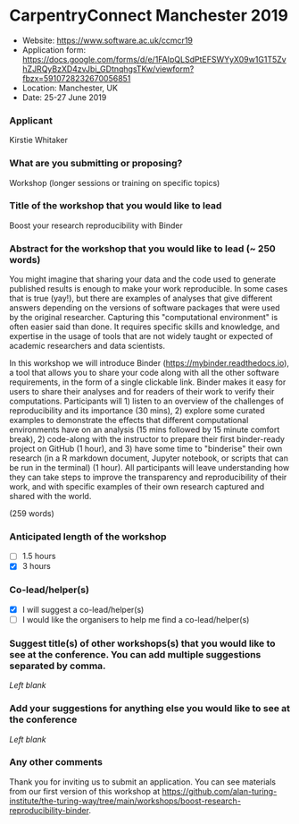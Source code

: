 # CarpentryConnect Manchester 2019

* Website: https://www.software.ac.uk/ccmcr19
* Application form: https://docs.google.com/forms/d/e/1FAIpQLSdPtEFSWYyX09w1G1T5ZvhZJRQyBzXD4zvJbi_GDtnqhgsTKw/viewform?fbzx=5910728232670056851
* Location: Manchester, UK
* Date: 25-27 June 2019

### Applicant

Kirstie Whitaker

### What are you submitting or proposing?

Workshop (longer sessions or training on specific topics)

### Title of the workshop that you would like to lead

Boost your research reproducibility with Binder

### Abstract for the workshop that you would like to lead (~ 250 words)

You might imagine that sharing your data and the code used to generate published results is enough to make your work reproducible.
In some cases that is true (yay!), but there are examples of analyses that give different answers depending on the versions of software packages that were used by the original researcher.
Capturing this "computational environment" is often easier said than done.
It requires specific skills and knowledge, and expertise in the usage of tools that are not widely taught or expected of academic researchers and data scientists.

In this workshop we will introduce Binder (https://mybinder.readthedocs.io), a tool that allows you to share your code along with all the other software requirements, in the form of a single clickable link.
Binder makes it easy for users to share their analyses and for readers of their work to verify their computations.
Participants will 1) listen to an overview of the challenges of reproducibility and its importance (30 mins), 2) explore some curated examples to demonstrate the effects that different computational environments have on an analysis (15 mins followed by 15 minute comfort break), 2) code-along with the instructor to prepare their first binder-ready project on GitHub (1 hour), and 3) have some time to "binderise" their own research (in a R markdown document, Jupyter notebook, or scripts that can be run in the terminal) (1 hour).
All participants will leave understanding how they can take steps to improve the transparency and reproducibility of their work, and with specific examples of their own research captured and shared with the world.

(259 words)


### Anticipated length of the workshop

- [ ] 1.5 hours
- [x] 3 hours

### Co-lead/helper(s)

- [x] I will suggest a co-lead/helper(s)
- [ ] I would like the organisers to help me find a co-lead/helper(s)

### Suggest title(s) of other workshops(s) that you would like to see at the conference. You can add multiple suggestions separated by comma.

*Left blank*

### Add your suggestions for anything else you would like to see at the conference

*Left blank*

### Any other comments

Thank you for inviting us to submit an application.
You can see materials from our first version of this workshop at https://github.com/alan-turing-institute/the-turing-way/tree/main/workshops/boost-research-reproducibility-binder.
